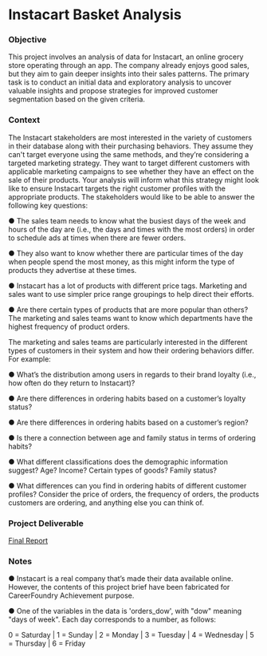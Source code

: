 # Instacart Basket Analysis

### Objective
This project involves an analysis of data for Instacart, an online grocery store operating through an app. The company already enjoys good sales, but they aim to gain deeper insights into their sales patterns. The primary task is to conduct an initial data and exploratory analysis to uncover valuable insights and propose strategies for improved customer segmentation based on the given criteria.

### Context

The Instacart stakeholders are most interested in the variety of customers in their database along with their purchasing behaviors. They assume they can't target everyone using the same methods, and they’re considering a targeted marketing strategy. They want to target different customers with applicable marketing campaigns to see whether they have an effect on the sale of their products. Your analysis will inform what this strategy might look like to ensure Instacart targets the right customer profiles with the appropriate products. The stakeholders would like to be able to answer the following key questions:

● The sales team needs to know what the busiest days of the week and hours of the
day are (i.e., the days and times with the most orders) in order to schedule ads at
times when there are fewer orders.

● They also want to know whether there are particular times of the day when people
spend the most money, as this might inform the type of products they advertise at
these times.

● Instacart has a lot of products with different price tags. Marketing and sales want to
use simpler price range groupings to help direct their efforts.

● Are there certain types of products that are more popular than others? The marketing
and sales teams want to know which departments have the highest frequency of
product orders.

The marketing and sales teams are particularly interested in the different types of
customers in their system and how their ordering behaviors differ. For example:

● What’s the distribution among users in regards to their brand loyalty (i.e., how
often do they return to Instacart)?

● Are there differences in ordering habits based on a customer’s loyalty status?

● Are there differences in ordering habits based on a customer’s region?

● Is there a connection between age and family status in terms of ordering
habits?

● What different classifications does the demographic information suggest?
Age? Income? Certain types of goods? Family status?

● What differences can you find in ordering habits of different customer
profiles? Consider the price of orders, the frequency of orders, the products
customers are ordering, and anything else you can think of.


### Project Deliverable

[Final Report](https://drive.google.com/file/d/1OnUQe2UkPqBANSM1ywYEs-U5bpV7ppRi/view?usp=sharing)


### Notes

● Instacart is a real company that’s made their data available online. However, the contents of this project brief have been fabricated for CareerFoundry Achievement purpose.

● One of the variables in the data is 'orders_dow', with "dow" meaning "days of week". Each day corresponds to a number, as follows:

0 = Saturday | 
1 = Sunday | 
2 = Monday | 
3 = Tuesday | 
4 = Wednesday | 
5 = Thursday | 
6 = Friday

